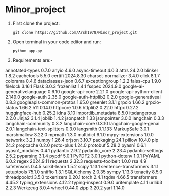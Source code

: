 # Minor_project

1) First clone the project:
   ```
   git clone https://github.com/Arsh1978/Minor_project.git
   ```
2) Open terminal in your code editor and run:
   ```
   python app.py
   ```

3) Requirements are:-

annotated-types              0.7.0
anyio                        4.6.0
async-timeout                4.0.3
attrs                        24.2.0
blinker                      1.8.2
cachetools                   5.5.0
certifi                      2024.8.30
charset-normalizer           3.4.0
click                        8.1.7
colorama                     0.4.6
dataclasses-json             0.6.7
exceptiongroup               1.2.2
faiss-cpu                    1.9.0
filelock                     3.16.1
Flask                        3.0.3
frozenlist                   1.4.1
fsspec                       2024.9.0
google-ai-generativelanguage 0.6.10
google-api-core              2.21.0
google-api-python-client     2.149.0
google-auth                  2.35.0
google-auth-httplib2         0.2.0
google-generativeai          0.8.3
googleapis-common-protos     1.65.0
greenlet                     3.1.1
grpcio                       1.66.2
grpcio-status                1.66.2
h11                          0.14.0
httpcore                     1.0.6
httplib2                     0.22.0
httpx                        0.27.2
huggingface-hub              0.25.2
idna                         3.10
importlib_metadata           8.5.0
itsdangerous                 2.2.0
Jinja2                       3.1.4
joblib                       1.4.2
jsonpatch                    1.33
jsonpointer                  3.0.0
langchain                    0.3.3
langchain-community          0.3.2
langchain-core               0.3.10
langchain-google-genai       2.0.1
langchain-text-splitters     0.3.0
langsmith                    0.1.133
MarkupSafe                   3.0.1
marshmallow                  3.22.0
mpmath                       1.3.0
multidict                    6.1.0
mypy-extensions              1.0.0
networkx                     3.2.1
numpy                        1.26.4
orjson                       3.10.7
packaging                    24.1
pillow                       10.4.0
pip                          24.2
propcache                    0.2.0
proto-plus                   1.24.0
protobuf                     5.28.2
pyasn1                       0.6.1
pyasn1_modules               0.4.1
pydantic                     2.9.2
pydantic_core                2.23.4
pydantic-settings            2.5.2
pyparsing                    3.1.4
pypdf                        5.0.1
PyPDF2                       3.0.1
python-dotenv                1.0.1
PyYAML                       6.0.2
regex                        2024.9.11
requests                     2.32.3
requests-toolbelt            1.0.0
rsa                          4.9
safetensors                  0.4.5
scikit-learn                 1.5.2
scipy                        1.13.1
sentence-transformers        3.1.1
setuptools                   75.1.0
sniffio                      1.3.1
SQLAlchemy                   2.0.35
sympy                        1.13.3
tenacity                     8.5.0
threadpoolctl                3.5.0
tokenizers                   0.20.1
torch                        2.4.1
tqdm                         4.66.5
transformers                 4.45.2
typing_extensions            4.12.2
typing-inspect               0.9.0
uritemplate                  4.1.1
urllib3                      2.2.3
Werkzeug                     3.0.4
wheel                        0.44.0
zipp                         3.20.2
yarl                         1.14.0

